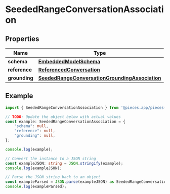 
# SeededRangeConversationAssociation


## Properties

Name | Type
------------ | -------------
**schema** | [**EmbeddedModelSchema**](EmbeddedModelSchema)
**reference** | [**ReferencedConversation**](ReferencedConversation)
**grounding** | [**SeededRangeConversationGroundingAssociation**](SeededRangeConversationGroundingAssociation)

## Example

```typescript
import { SeededRangeConversationAssociation } from '@pieces.app/pieces-os-client';

// TODO: Update the object below with actual values
const example: SeededRangeConversationAssociation = {
    "schema": null,
    "reference": null,
    "grounding": null,
};

console.log(example);

// Convert the instance to a JSON string
const exampleJSON: string = JSON.stringify(example);
console.log(exampleJSON);

// Parse the JSON string back to an object
const exampleParsed = JSON.parse(exampleJSON) as SeededRangeConversationAssociation;
console.log(exampleParsed);
```


